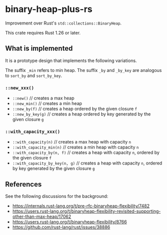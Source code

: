 # binary-heap-plus-rs

Improvement over Rust's `std::collections::BinaryHeap`.

This crate requires Rust 1.26 or later.

## What is implemented

It is a prototype design that implements the following variations.

The suffix `_min` refers to min heap.
The suffix `_by` and `_by_key` are analogous to `sort_by` and `sort_by_key`.

### `::new_xxx()`

- `::new()`     // creates a max heap
- `::new_min()` // creates a min heap
- `::new_by(f)` // creates a heap ordered by the given closure `f`
- `::new_by_key(g)` // creates a heap ordered by key generated by the given closure `g`

### `::with_capacity_xxx()`

- `::with_capacity(n)` // creates a max heap with capacity `n`
- `::with_capacity_min(n)` // creates a min heap with capacity `n`
- `::with_capacity_by(n, f)` // creates a heap with capacity `n`, ordered by the given closure `f`
- `::with_capacity_by_key(n, g)` // creates a heap with capacity `n`,  ordered by key generated by the given closure `g`

## References

See the following discussions for the background:
- https://internals.rust-lang.org/t/pre-rfc-binaryheap-flexibility/7482
- https://users.rust-lang.org/t/binaryheap-flexibility-revisited-supporting-other-than-max-heap/17062
- https://users.rust-lang.org/t/binaryheap-flexibility/8766
- https://github.com/rust-lang/rust/issues/38886
